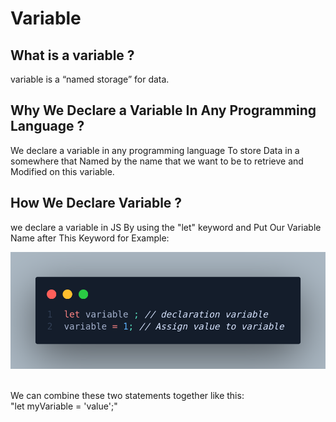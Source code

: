 # Variable
<h2>What is a variable ?</h2>
<p>
variable is a “named storage” for data.
</p>
<h2>Why We Declare a Variable In Any Programming Language ?</h2>
<p>
We declare a variable in any programming language To store Data in a somewhere that Named by the name that we want to be to retrieve and Modified on this variable.
</p>
<h2>How We Declare Variable ?</h2>
<p>
we declare a variable in JS By using the "let" keyword and Put Our Variable Name after This Keyword for Example:<br>
  
![download](https://github.com/Islam-Turky/JavaScript-Tutorial/blob/221cfa9e15eb4964caf49173f7a5dbcfd56f50ab/Images/variable1.png)
  
<br>
We can combine  these two statements together like this:<br>
"let myVariable = 'value';"<br>
</p>
